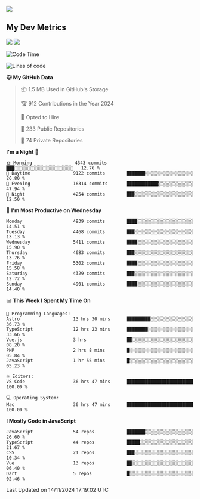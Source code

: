 [<img src="https://img.shields.io/badge/linkedin-%230077B5.svg?&style=for-the-badge&logo=linkedin&logoColor=white" />](https://www.linkedin.com/in/savepong)

<!--
[<img src="https://img.shields.io/badge/pongsiri.pisutakarathada.com-%230077B5.svg?&style=for-the-badge&color=orange" />](https://pongsiri.pisutakarathada.com)
[<img src="https://img.shields.io/badge/apps.saveworld.co-%230077B5.svg?&style=for-the-badge&color=2aa889" />](https://apps.saveworld.co)

[![savepong' github stats](https://github-readme-stats.vercel.app/api?username=savepong&show_icons=true&count_private=true&theme=gotham&hide_border=true&bg_color=00000000&text_color=768390FF)](https://pongsiri.pisutakarathada.com/posts/stats)

[![GitHub Streak](https://github-readme-streak-stats.herokuapp.com?user=savepong&theme=gotham&hide_border=true&background=00000000&dates=768390FF)](https://pongsiri.pisutakarathada.com/posts/stats)

[![Top Langs](https://github-readme-stats.vercel.app/api/top-langs/?username=savepong&layout=compact&langs_count=10&theme=gotham&hide_border=true&bg_color=00000000&text_color=768390FF)](https://pongsiri.pisutakarathada.com/posts/stats)

<!-- [![savepong's wakatime stats](https://github-readme-stats.vercel.app/api/wakatime?username=@savepong&layout=default&theme=gotham&hide_border=true&bg_color=00000000&text_color=768390FF)](https://pongsiri.pisutakarathada.com/posts/stats) -->

## My Dev Metrics

[![](https://komarev.com/ghpvc/?username=savepong&color=blue&label=Profile%20Views)](https://github.com/savepong)
[![](https://img.shields.io/github/followers/savepong?label=GitHub%20Followers)](https://github.com/savepong)

<!--START_SECTION:waka-->
![Code Time](http://img.shields.io/badge/Code%20Time-1%2C645%20hrs%204%20mins-blue)

![Lines of code](https://img.shields.io/badge/From%20Hello%20World%20I%27ve%20Written-65.7%20million%20lines%20of%20code-blue)

**🐱 My GitHub Data** 

> 📦 1.5 MB Used in GitHub's Storage 
 > 
> 🏆 912 Contributions in the Year 2024
 > 
> 💼 Opted to Hire
 > 
> 📜 233 Public Repositories 
 > 
> 🔑 74 Private Repositories 
 > 
**I'm a Night 🦉** 

```text
🌞 Morning                4343 commits        ███░░░░░░░░░░░░░░░░░░░░░░   12.76 % 
🌆 Daytime                9122 commits        ███████░░░░░░░░░░░░░░░░░░   26.80 % 
🌃 Evening                16314 commits       ████████████░░░░░░░░░░░░░   47.94 % 
🌙 Night                  4254 commits        ███░░░░░░░░░░░░░░░░░░░░░░   12.50 % 
```
📅 **I'm Most Productive on Wednesday** 

```text
Monday                   4939 commits        ████░░░░░░░░░░░░░░░░░░░░░   14.51 % 
Tuesday                  4468 commits        ███░░░░░░░░░░░░░░░░░░░░░░   13.13 % 
Wednesday                5411 commits        ████░░░░░░░░░░░░░░░░░░░░░   15.90 % 
Thursday                 4683 commits        ███░░░░░░░░░░░░░░░░░░░░░░   13.76 % 
Friday                   5302 commits        ████░░░░░░░░░░░░░░░░░░░░░   15.58 % 
Saturday                 4329 commits        ███░░░░░░░░░░░░░░░░░░░░░░   12.72 % 
Sunday                   4901 commits        ████░░░░░░░░░░░░░░░░░░░░░   14.40 % 
```


📊 **This Week I Spent My Time On** 

```text
💬 Programming Languages: 
Astro                    13 hrs 30 mins      █████████░░░░░░░░░░░░░░░░   36.73 % 
TypeScript               12 hrs 23 mins      ████████░░░░░░░░░░░░░░░░░   33.66 % 
Vue.js                   3 hrs               ██░░░░░░░░░░░░░░░░░░░░░░░   08.20 % 
PHP                      2 hrs 8 mins        █░░░░░░░░░░░░░░░░░░░░░░░░   05.84 % 
JavaScript               1 hr 55 mins        █░░░░░░░░░░░░░░░░░░░░░░░░   05.23 % 

🔥 Editors: 
VS Code                  36 hrs 47 mins      █████████████████████████   100.00 % 

💻 Operating System: 
Mac                      36 hrs 47 mins      █████████████████████████   100.00 % 
```

**I Mostly Code in JavaScript** 

```text
JavaScript               54 repos            ███████░░░░░░░░░░░░░░░░░░   26.60 % 
TypeScript               44 repos            █████░░░░░░░░░░░░░░░░░░░░   21.67 % 
CSS                      21 repos            ███░░░░░░░░░░░░░░░░░░░░░░   10.34 % 
Vue                      13 repos            ██░░░░░░░░░░░░░░░░░░░░░░░   06.40 % 
Dart                     5 repos             █░░░░░░░░░░░░░░░░░░░░░░░░   02.46 % 
```




 Last Updated on 14/11/2024 17:19:02 UTC
<!--END_SECTION:waka-->

<!--
**savepong/savepong** is a ✨ _special_ ✨ repository because its `README.md` (this file) appears on your GitHub profile.

Here are some ideas to get you started:

- 🔭 I’m currently working on WebComponents and TypeScript.
- 🌱 I’m currently learning ...
- 👯 I’m looking to collaborate on ...
- 🤔 I’m looking for help with ...
- 💬 Ask me about ...
- 📫 How to reach me: ...
- 😄 Pronouns: ...
- ⚡ Fun fact: ...
-->
